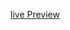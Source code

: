 [live Preview](https://cf-courses-data.s3.us.cloud-object-storage.appdomain.cloud/IBMDeveloperSkillsNetwork-CD0101EN-SkillsNetwork/labs/demos/demo1-instructions.md.html?origin=www.coursera.org)
